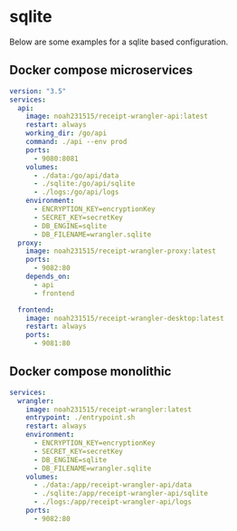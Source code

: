# sqlite

Below are some examples for a sqlite based configuration.

## Docker compose microservices

```yaml title="docker-compose.yaml"
version: "3.5"
services:
  api:
    image: noah231515/receipt-wrangler-api:latest
    restart: always
    working_dir: /go/api
    command: ./api --env prod
    ports:
      - 9080:8081
    volumes:
      - ./data:/go/api/data
      - ./sqlite:/go/api/sqlite
      - ./logs:/go/api/logs
    environment:
      - ENCRYPTION_KEY=encryptionKey
      - SECRET_KEY=secretKey
      - DB_ENGINE=sqlite
      - DB_FILENAME=wrangler.sqlite
  proxy:
    image: noah231515/receipt-wrangler-proxy:latest
    ports:
      - 9082:80
    depends_on:
      - api
      - frontend

  frontend:
    image: noah231515/receipt-wrangler-desktop:latest
    restart: always
    ports:
      - 9081:80
```

## Docker compose monolithic

```yaml title="docker-compose.yaml"
services:
  wrangler:
    image: noah231515/receipt-wrangler:latest
    entrypoint: ./entrypoint.sh
    restart: always
    environment:
      - ENCRYPTION_KEY=encryptionKey
      - SECRET_KEY=secretKey
      - DB_ENGINE=sqlite
      - DB_FILENAME=wrangler.sqlite
    volumes:
      - ./data:/app/receipt-wrangler-api/data
      - ./sqlite:/app/receipt-wrangler-api/sqlite
      - ./logs:/app/receipt-wrangler-api/logs
    ports:
      - 9082:80
```
